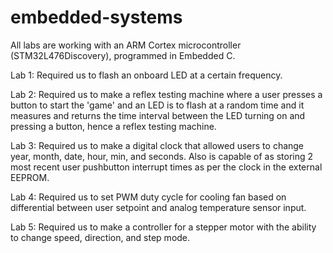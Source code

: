 # embedded-systems
All labs are working with an ARM Cortex microcontroller (STM32L476Discovery), programmed in Embedded C.

Lab 1:  Required us to flash an onboard LED at a certain frequency.

Lab 2:  Required us to make a reflex testing machine where a user presses a button to start the 'game' and an LED
is to flash at a random time and it measures and returns the time interval between the LED turning on and pressing a button,
hence a reflex testing machine.

Lab 3: Required us to make a digital clock that allowed users to change year, month, date, hour, min, and seconds. Also is capable of as storing 2 most recent user pushbutton interrupt times as per the clock in the external EEPROM.

Lab 4: Required us to set PWM duty cycle for cooling fan based on differential between user setpoint and analog temperature sensor input.

Lab 5: Required us to make a controller for a stepper motor with the ability to change speed, direction, and step mode.
